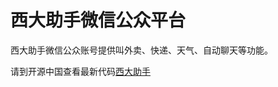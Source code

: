 西大助手微信公众平台
===========

西大助手微信公众账号提供叫外卖、快递、天气、自动聊天等功能。

请到开源中国查看最新代码[西大助手](http://git.oschina.net/codegeek/xinandaxue)
